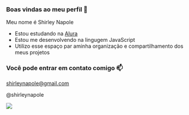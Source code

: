 ### Boas vindas ao meu perfil 💙

Meu nome é Shirley Napole

- Estou estudando na [Alura](https://www.alura.com.br)
- Estou me desenvolvendo na lingugem JavaScript
- Utilizo esse espaço par aminha organização e compartilhamento dos meus projetos

### Você pode entrar em contato comigo 📫

shirleynapole@gmail.com

@shirleynapole


![](https://tenor.com/pt-BR/view/hug-gif-26044021)
